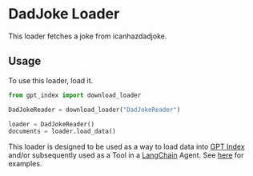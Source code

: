 # DadJoke Loader

This loader fetches a joke from icanhazdadjoke.

## Usage

To use this loader, load it.

```python
from gpt_index import download_loader

DadJokeReader = download_loader("DadJokeReader")

loader = DadJokeReader()
documents = loader.load_data()
```

This loader is designed to be used as a way to load data into [GPT Index](https://github.com/jerryjliu/gpt_index/tree/main/gpt_index) and/or subsequently used as a Tool in a [LangChain](https://github.com/hwchase17/langchain) Agent. See [here](https://github.com/emptycrown/llama-hub/tree/main) for examples.
